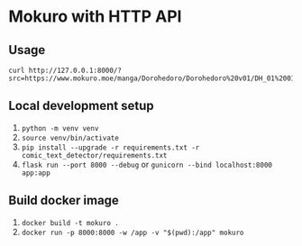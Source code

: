 # Mokuro with HTTP API

## Usage

```
curl http://127.0.0.1:8000/?src=https://www.mokuro.moe/manga/Dorohedoro/Dorohedoro%20v01/DH_01%20016.JPG
```

## Local development setup

1. `python -m venv venv`
2. `source venv/bin/activate`
3. `pip install --upgrade -r requirements.txt -r comic_text_detector/requirements.txt`
4. `flask run --port 8000 --debug` or `gunicorn --bind localhost:8000 app:app`

## Build docker image

1. `docker build -t mokuro .`
2. `docker run -p 8000:8000 -w /app -v "$(pwd):/app" mokuro`